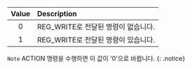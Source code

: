 
| Value | Description     |
| :-------------: | :------------- |
|0|REG_WRITE로 전달된 명령이 없습니다.|
|1|REG_WRITE로 전달된 명령이 있습니다.|

`Note` ACTION 명령을 수행하면 이 값이 '0'으로 바뀝니다.
{: .notice}
